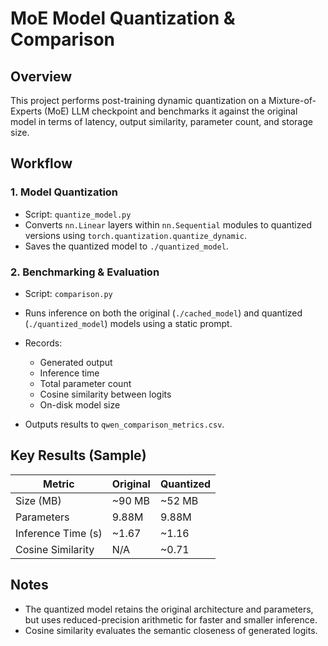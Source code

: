# MoE Model Quantization & Comparison

## Overview
This project performs post-training dynamic quantization on a Mixture-of-Experts (MoE) LLM checkpoint and benchmarks it against the original model in terms of latency, output similarity, parameter count, and storage size.

## Workflow

### 1. **Model Quantization**
- Script: `quantize_model.py`
- Converts `nn.Linear` layers within `nn.Sequential` modules to quantized versions using `torch.quantization.quantize_dynamic`.
- Saves the quantized model to `./quantized_model`.

### 2. **Benchmarking & Evaluation**
- Script: `comparison.py`
- Runs inference on both the original (`./cached_model`) and quantized (`./quantized_model`) models using a static prompt.
- Records:
  - Generated output
  - Inference time
  - Total parameter count
  - Cosine similarity between logits
  - On-disk model size

- Outputs results to `qwen_comparison_metrics.csv`.

## Key Results (Sample)
| Metric                 | Original      | Quantized     |
|------------------------|---------------|----------------|
| Size (MB)              | ~90 MB       | ~52 MB         |
| Parameters             | 9.88M         | 9.88M          |
| Inference Time (s)     | ~1.67         | ~1.16         |
| Cosine Similarity      | N/A           | ~0.71          |

## Notes
- The quantized model retains the original architecture and parameters, but uses reduced-precision arithmetic for faster and smaller inference.
- Cosine similarity evaluates the semantic closeness of generated logits.
